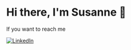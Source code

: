 # Hi there, I'm Susanne 👋
If you want to reach me

[![LinkedIn](https://img.shields.io/badge/linkedin-%230077B5.svg?style=for-the-badge&logo=linkedin&logoColor=white)](www.linkedin.com/in/susannelam)
